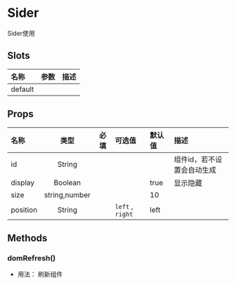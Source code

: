 # Sider


Sider使用

## Slots

| 名称    | 参数 | 描述 |
| :------ | :--- | :--- |
| default |      |      |

## Props

| 名称     |      类型     | 必填 | 可选值           | 默认值 | 描述                       |
| :------- | :-----------: | :--: | :--------------- | :----- | :------------------------- |
| id       |     String    |      |                  |        | 组件id，若不设置会自动生成 |
| display  |    Boolean    |      |                  | true   | 显示隐藏                   |
| size     | string,number |      |                  | 10     |                            |
| position |     String    |      | `left` , `right` | left   |                            |

## Methods

### domRefresh()
- 用法： 刷新组件